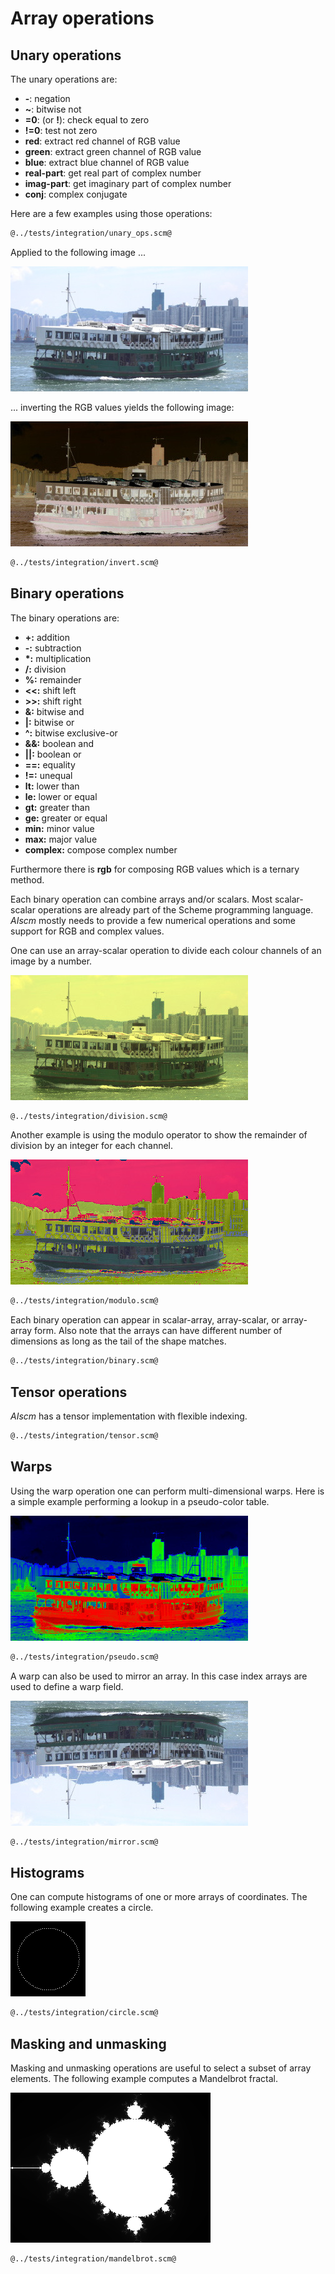 # Array operations
## Unary operations

The unary operations are:

* **-**: negation
* **~**: bitwise not
* **=0**: (or **!**): check equal to zero
* **!=0**: test not zero
* **red**: extract red channel of RGB value
* **green**: extract green channel of RGB value
* **blue**: extract blue channel of RGB value
* **real-part**: get real part of complex number
* **imag-part**: get imaginary part of complex number
* **conj**: complex conjugate

Here are a few examples using those operations:

```Scheme
@../tests/integration/unary_ops.scm@
```

Applied to the following image ...

![star-ferry.jpg](star-ferry.jpg "Test input image")

... inverting the RGB values yields the following image:

![inverted.jpg](inverted.jpg "Inverted image")

```Scheme
@../tests/integration/invert.scm@
```

## Binary operations

The binary operations are:

* **+:** addition
* **-:** subtraction
* **\*:** multiplication
* **/:** division
* **%:** remainder
* **<<:** shift left
* **>>:** shift right
* **&:** bitwise and
* **|:** bitwise or
* **^:** bitwise exclusive-or
* **&&:** boolean and
* **||:** boolean or
* **==:** equality
* **!=:** unequal
* **lt:** lower than
* **le:** lower or equal
* **gt:** greater than
* **ge:** greater or equal
* **min:** minor value
* **max:** major value
* **complex:** compose complex number

Furthermore there is **rgb** for composing RGB values which is a ternary method.

Each binary operation can combine arrays and/or scalars.
Most scalar-scalar operations are already part of the Scheme programming language.
*AIscm* mostly needs to provide a few numerical operations and some support for RGB and complex values.

One can use an array-scalar operation to divide each colour channels of an image by a number.

![divided.jpg](divided.jpg "Divided image")

```Scheme
@../tests/integration/division.scm@
```

Another example is using the modulo operator to show the remainder of division by an integer for each channel.

![modulo.jpg](modulo.jpg "Remainder values")

```Scheme
@../tests/integration/modulo.scm@
```

Each binary operation can appear in scalar-array, array-scalar, or array-array form.
Also note that the arrays can have different number of dimensions as long as the tail of the shape matches.

```Scheme
@../tests/integration/binary.scm@
```

## Tensor operations

*AIscm* has a tensor implementation with flexible indexing.

```Scheme
@../tests/integration/tensor.scm@
```

## Warps

Using the warp operation one can perform multi-dimensional warps.
Here is a simple example performing a lookup in a pseudo-color table.

![pseudo.jpg](pseudo.jpg "Pseudo-color lookup")

```Scheme
@../tests/integration/pseudo.scm@
```

A warp can also be used to mirror an array.
In this case index arrays are used to define a warp field.

![mirror.jpg](mirror.jpg "Mirroring an array")

```Scheme
@../tests/integration/mirror.scm@
```

## Histograms

One can compute histograms of one or more arrays of coordinates.
The following example creates a circle.

![circle.png](circle.png "Circle")

```Scheme
@../tests/integration/circle.scm@
```

## Masking and unmasking

Masking and unmasking operations are useful to select a subset of array elements.
The following example computes a Mandelbrot fractal.

![mandelbrot.png](mandelbrot.png "Mandelbrot set")

```Scheme
@../tests/integration/mandelbrot.scm@
```
